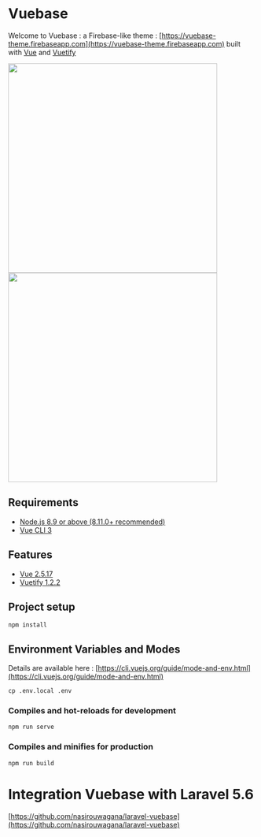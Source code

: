 # Vuebase

Welcome to Vuebase : a Firebase-like theme : [https://vuebase-theme.firebaseapp.com](https://vuebase-theme.firebaseapp.com) built with [Vue](https://vuejs.org) and [Vuetify](https://vuetifyjs.com)

<img src="https://firebasestorage.googleapis.com/v0/b/vuebase-theme.appspot.com/o/vuebase.png?alt=media&token=78b2c2dd-64e0-46e1-bf9b-63e319a30d87" width="425"/> <img src="https://firebasestorage.googleapis.com/v0/b/vuebase-theme.appspot.com/o/vuebase-dashboard.png?alt=media&token=d767450a-17a7-4a6f-a6d3-24caccb89377" width="425"/> 

## Requirements
- [Node.js 8.9 or above (8.11.0+ recommended)](https://nodejs.org)
- [Vue CLI 3](https://cli.vuejs.org/guide/installation.html)

## Features
- [Vue 2.5.17](https://vuejs.org)
- [Vuetify 1.2.2](https://vuetifyjs.com)

## Project setup
```
npm install
```

## Environment Variables and Modes
Details are available here : [https://cli.vuejs.org/guide/mode-and-env.html](https://cli.vuejs.org/guide/mode-and-env.html)
```
cp .env.local .env
```

### Compiles and hot-reloads for development
```
npm run serve
```

### Compiles and minifies for production
```
npm run build
```

# Integration Vuebase with Laravel 5.6
[https://github.com/nasirouwagana/laravel-vuebase](https://github.com/nasirouwagana/laravel-vuebase)
